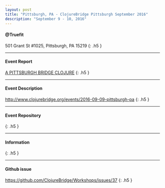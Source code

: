 ```yaml
---
layout: post
title: "Pittsburgh, PA - ClojureBridge Pittsburgh September 2016"
description: "September 9 - 10, 2016"
---
```


#### @Truefit

501 Grant St #1025, Pittsburgh, PA 15219
{: .h5 }

---

#### Event Report

[A PITTSBURGH BRIDGE CLOJURE](http://sfviapgh.com/blog/2016/9/11/a-pittsburgh-bridge-clojure)
{: .h5 }

---

#### Event Description

<http://www.clojurebridge.org/events/2016-09-09-pittsburgh-pa>
{: .h5 }

---

#### Event Repository

{: .h5 }

---

#### Information

{: .h5 }

---

#### Github issue

<https://github.com/ClojureBridge/Workshops/issues/37>
{: .h5 }